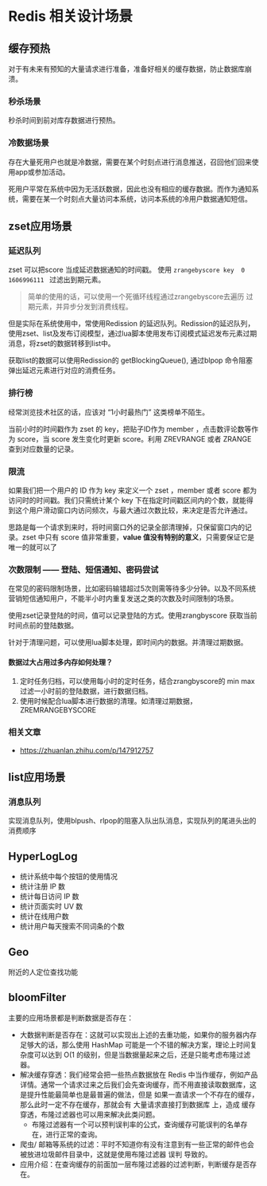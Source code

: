 # Redis 相关设计场景

## 缓存预热
对于有未来有预知的大量请求进行准备，准备好相关的缓存数据，防止数据库崩溃。

### 秒杀场景
秒杀时间到前对库存数据进行预热。


### 冷数据场景
存在大量死用户也就是冷数据，需要在某个时刻点进行消息推送，召回他们回来使用app或参加活动。

死用户平常在系统中因为无活跃数据，因此也没有相应的缓存数据。而作为通知系统，需要在某一个时刻点大量访问本系统，访问本系统的冷用户数据通知短信。

## zset应用场景

### 延迟队列
zset 可以把score 当成延迟数据通知的时间戳。 使用 `zrangebyscore key  0  1606996111 ` 过滤出到期元素。
> 简单的使用的话，可以使用一个死循环线程通过zrangebyscore去遍历 过期元素，并异步分发到消费线程。


但是实际在系统使用中，常使用Redission 的延迟队列。Redission的延迟队列，使用zset、list及发布订阅模型，通过lua脚本使用发布订阅模式延迟发布元素过期消息，将zset的数据转移到list中。

获取list的数据可以使用Redission的 getBlockingQueue(), 通过blpop 命令阻塞弹出延迟元素进行对应的消费任务。

### 排行榜
经常浏览技术社区的话，应该对 “1小时最热门” 这类榜单不陌生。

当前小时的时间戳作为 zset 的 key，把贴子ID作为 member ，点击数评论数等作为 score，当 score 发生变化时更新 score。利用 ZREVRANGE 或者 ZRANGE 查到对应数量的记录。


### 限流

如果我们把一个用户的 ID 作为 key 来定义一个 zset ，member 或者 score 都为访问时的时间戳。我们只需统计某个 key 下在指定时间戳区间内的个数，就能得到这个用户滑动窗口内访问频次，与最大通过次数比较，来决定是否允许通过。

思路是每一个请求到来时，将时间窗口外的记录全部清理掉，只保留窗口内的记录。zset 中只有 score 值非常重要，**value 值没有特别的意义**，只需要保证它是唯一的就可以了

### 次数限制 —— 登陆、短信通知、密码尝试
在常见的密码限制场景，比如密码输错超过5次则需等待多少分钟。以及不同系统营销短信通知用户，不能半小时内重复发送之类的次数及时间限制的场景。

使用zset记录登陆的时间，值可以记录登陆的方式。使用zrangbyscore 获取当前时间点前的登陆数据。

针对于清理问题，可以使用lua脚本处理，即时间内的数据。并清理过期数据。


#### 数据过大占用过多内存如何处理？
1. 定时任务归档，可以使用每小时的定时任务，结合zrangbyscore的 min max 过滤一小时前的登陆数据，进行数据归档。
2. 使用时候配合lua脚本进行数据的清理。如清理过期数据，ZREMRANGEBYSCORE 

### 相关文章

- https://zhuanlan.zhihu.com/p/147912757

## list应用场景
### 消息队列
实现消息队列，使用blpush、rlpop的阻塞入队出队消息，实现队列的尾进头出的消费顺序

## HyperLogLog
- 统计系统中每个按钮的使用情况 
- 统计注册 IP 数
- 统计每日访问 IP 数
- 统计页面实时 UV 数
- 统计在线用户数
- 统计用户每天搜索不同词条的个数

## Geo

附近的人定位查找功能


## bloomFilter
主要的应用场景都是判断数据是否存在：

- 大数据判断是否存在：这就可以实现出上述的去重功能，如果你的服务器内存足够大的话，那么使用 HashMap 可能是一个不错的解决方案，理论上时间复杂度可以达到 O(1 的级别，但是当数据量起来之后，还是只能考虑布隆过滤器。
- 解决缓存穿透：我们经常会把一些热点数据放在 Redis 中当作缓存，例如产品详情。通常一个请求过来之后我们会先查询缓存，而不用直接读取数据库，这是提升性能最简单也是最普遍的做法，但是 如果一直请求一个不存在的缓存，那么此时一定不存在缓存，那就会有 大量请求直接打到数据库 上，造成 缓存穿透，布隆过滤器也可以用来解决此类问题。
  - 布隆过滤器有一个可以预判误判率的公式，查询缓存可能误判的名单存在，进行正常的查询。
- 爬虫/ 邮箱等系统的过滤：平时不知道你有没有注意到有一些正常的邮件也会被放进垃圾邮件目录中，这就是使用布隆过滤器 误判 导致的。 
- 应用介绍：在查询缓存的前面加一层布隆过滤器的过滤判断，判断缓存是否存在。